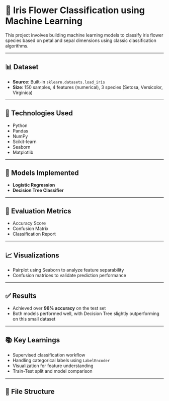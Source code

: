 # 🌸 Iris Flower Classification using Machine Learning

This project involves building machine learning models to classify iris flower species based on petal and sepal dimensions using classic classification algorithms.

---

## 📊 Dataset
- **Source**: Built-in `sklearn.datasets.load_iris`
- **Size**: 150 samples, 4 features (numerical), 3 species (Setosa, Versicolor, Virginica)

---

## 🔧 Technologies Used
- Python
- Pandas
- NumPy
- Scikit-learn
- Seaborn
- Matplotlib

---

## 🧠 Models Implemented
- **Logistic Regression**
- **Decision Tree Classifier**

---

## 🧪 Evaluation Metrics
- Accuracy Score
- Confusion Matrix
- Classification Report

---

## 📈 Visualizations
- Pairplot using Seaborn to analyze feature separability
- Confusion matrices to validate prediction performance

---

## ✅ Results
- Achieved over **96% accuracy** on the test set
- Both models performed well, with Decision Tree slightly outperforming on this small dataset

---

## 📚 Key Learnings
- Supervised classification workflow
- Handling categorical labels using `LabelEncoder`
- Visualization for feature understanding
- Train-Test split and model comparison

---

## 📂 File Structure

